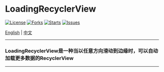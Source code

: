# LoadingRecyclerView
[![License](https://img.shields.io/badge/license-Apache%202-green)](https://github.com/dreamgyf/LoadingRecyclerView/blob/master/LICENSE)
[![Forks](https://img.shields.io/github/forks/dreamgyf/LoadingRecyclerView)](https://github.com/dreamgyf/LoadingRecyclerView/network/members)
[![Starts](https://img.shields.io/github/stars/dreamgyf/LoadingRecyclerView)](https://github.com/dreamgyf/LoadingRecyclerView/stargazers)
[![Issues](https://img.shields.io/github/issues/dreamgyf/LoadingRecyclerView)](https://github.com/dreamgyf/LoadingRecyclerView/issues)

[English](https://github.com/dreamgyf/LoadingRecyclerView/blob/master/README.md)
|
[中文](https://github.com/dreamgyf/LoadingRecyclerView/blob/master/README-zh.md)

---

### LoadingRecyclerView是一种当以任意方向滑动到边缘时，可以自动加载更多数据的RecyclerView

---

